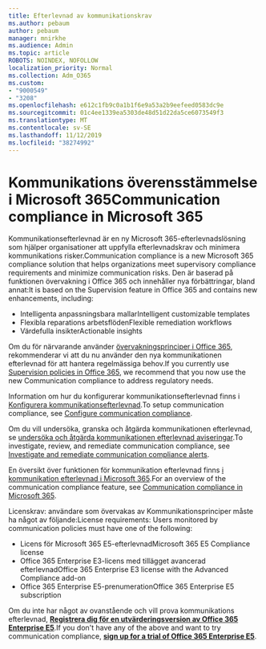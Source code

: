 ```yaml
---
title: Efterlevnad av kommunikationskrav
ms.author: pebaum
author: pebaum
manager: mnirkhe
ms.audience: Admin
ms.topic: article
ROBOTS: NOINDEX, NOFOLLOW
localization_priority: Normal
ms.collection: Adm_O365
ms.custom:
- "9000549"
- "3208"
ms.openlocfilehash: e612c1fb9c0a1b1f6e9a53a2b9eefeed0583dc9e
ms.sourcegitcommit: 01c4ee1339ea5303de48d51d22da5ce6073549f3
ms.translationtype: MT
ms.contentlocale: sv-SE
ms.lasthandoff: 11/12/2019
ms.locfileid: "38274992"
---
```

# <a name="communication-compliance-in-microsoft-365"></a><span data-ttu-id="453a3-102">Kommunikations överensstämmelse i Microsoft 365</span><span class="sxs-lookup"><span data-stu-id="453a3-102">Communication compliance in Microsoft 365</span></span>

<span data-ttu-id="453a3-103">Kommunikationsefterlevnad är en ny Microsoft 365-efterlevnadslösning som hjälper organisationer att uppfylla efterlevnadskrav och minimera kommunikations risker.</span><span class="sxs-lookup"><span data-stu-id="453a3-103">Communication compliance is a new Microsoft 365 compliance solution that helps organizations meet supervisory compliance requirements and minimize communication risks.</span></span> <span data-ttu-id="453a3-104">Den är baserad på funktionen övervakning i Office 365 och innehåller nya förbättringar, bland annat:</span><span class="sxs-lookup"><span data-stu-id="453a3-104">It is based on the Supervision feature in Office 365 and contains new enhancements, including:</span></span>

- <span data-ttu-id="453a3-105">Intelligenta anpassningsbara mallar</span><span class="sxs-lookup"><span data-stu-id="453a3-105">Intelligent customizable templates</span></span>
- <span data-ttu-id="453a3-106">Flexibla reparations arbetsflöden</span><span class="sxs-lookup"><span data-stu-id="453a3-106">Flexible remediation workflows</span></span>
- <span data-ttu-id="453a3-107">Värdefulla insikter</span><span class="sxs-lookup"><span data-stu-id="453a3-107">Actionable insights</span></span>

<span data-ttu-id="453a3-108">Om du för närvarande använder [övervakningsprinciper i Office 365](https://docs.microsoft.com/microsoft-365/compliance/supervision-policies), rekommenderar vi att du nu använder den nya kommunikationen efterlevnad för att hantera regelmässiga behov.</span><span class="sxs-lookup"><span data-stu-id="453a3-108">If you currently use [Supervision policies in Office 365](https://docs.microsoft.com/microsoft-365/compliance/supervision-policies), we recommend that you now use the new Communication compliance to address regulatory needs.</span></span>

<span data-ttu-id="453a3-109">Information om hur du konfigurerar kommunikationsefterlevnad finns i [Konfigurera kommunikationsefterlevnad](https://docs.microsoft.com/microsoft-365/compliance/communication-compliance-configure).</span><span class="sxs-lookup"><span data-stu-id="453a3-109">To setup communication compliance, see [Configure communication compliance](https://docs.microsoft.com/microsoft-365/compliance/communication-compliance-configure).</span></span>

<span data-ttu-id="453a3-110">Om du vill undersöka, granska och åtgärda kommunikationen efterlevnad, se [undersöka och åtgärda kommunikationen efterlevnad aviseringar](https://docs.microsoft.com/microsoft-365/compliance/communication-compliance-investigate-remediate).</span><span class="sxs-lookup"><span data-stu-id="453a3-110">To investigate, review, and remediate communication compliance, see [Investigate and remediate communication compliance alerts](https://docs.microsoft.com/microsoft-365/compliance/communication-compliance-investigate-remediate).</span></span>

<span data-ttu-id="453a3-111">En översikt över funktionen för kommunikation efterlevnad finns [i kommunikation efterlevnad i Microsoft 365](https://docs.microsoft.com/microsoft-365/compliance/communication-compliance).</span><span class="sxs-lookup"><span data-stu-id="453a3-111">For an overview of the communication compliance feature, see [Communication compliance in Microsoft 365](https://docs.microsoft.com/microsoft-365/compliance/communication-compliance).</span></span>

<span data-ttu-id="453a3-112">Licenskrav: användare som övervakas av Kommunikationsprinciper måste ha något av följande:</span><span class="sxs-lookup"><span data-stu-id="453a3-112">License requirements: Users monitored by communication policies must have one of the following:</span></span>

- <span data-ttu-id="453a3-113">Licens för Microsoft 365 E5-efterlevnad</span><span class="sxs-lookup"><span data-stu-id="453a3-113">Microsoft 365 E5 Compliance license</span></span>
- <span data-ttu-id="453a3-114">Office 365 Enterprise E3-licens med tillägget avancerad efterlevnad</span><span class="sxs-lookup"><span data-stu-id="453a3-114">Office 365 Enterprise E3 license with the Advanced Compliance add-on</span></span>
- <span data-ttu-id="453a3-115">Office 365 Enterprise E5-prenumeration</span><span class="sxs-lookup"><span data-stu-id="453a3-115">Office 365 Enterprise E5 subscription</span></span>

<span data-ttu-id="453a3-116">Om du inte har något av ovanstående och vill prova kommunikations efterlevnad, **[Registrera dig för en utvärderingsversion av Office 365 Enterprise E5](https://go.microsoft.com/fwlink/p/?LinkID=698279)**.</span><span class="sxs-lookup"><span data-stu-id="453a3-116">If you don't have any of the above and want to try communication compliance, **[sign up for a trial of Office 365 Enterprise E5](https://go.microsoft.com/fwlink/p/?LinkID=698279)**.</span></span>